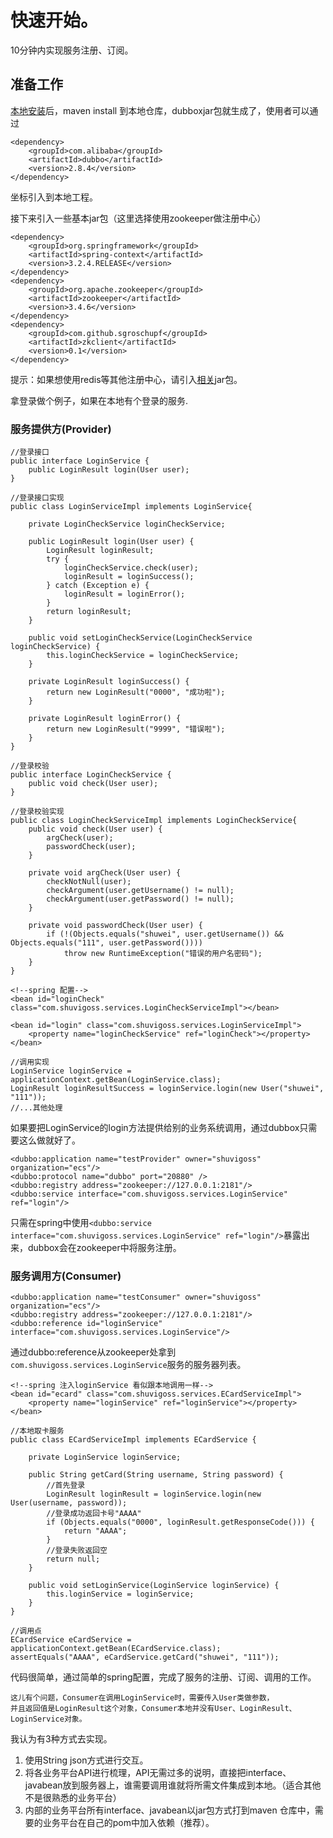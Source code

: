 # 快速开始。
10分钟内实现服务注册、订阅。

## 准备工作
[本地安装](http://dangdangdotcom.github.io/dubbox/demo.html)后，maven install 到本地仓库，dubboxjar包就生成了，使用者可以通过

    <dependency>
        <groupId>com.alibaba</groupId>
        <artifactId>dubbo</artifactId>
        <version>2.8.4</version>
    </dependency>

坐标引入到本地工程。

接下来引入一些基本jar包（这里选择使用zookeeper做注册中心）

    <dependency>
        <groupId>org.springframework</groupId>
        <artifactId>spring-context</artifactId>
        <version>3.2.4.RELEASE</version>
    </dependency>
    <dependency>
        <groupId>org.apache.zookeeper</groupId>
        <artifactId>zookeeper</artifactId>
        <version>3.4.6</version>
    </dependency>
    <dependency>
        <groupId>com.github.sgroschupf</groupId>
        <artifactId>zkclient</artifactId>
        <version>0.1</version>
    </dependency>

提示：如果想使用redis等其他注册中心，请引入[相关](http://dubbo.io/Dependencies-zh.htm)jar包。

拿登录做个例子，如果在本地有个登录的服务.
### 服务提供方(Provider)
    //登录接口
    public interface LoginService {
        public LoginResult login(User user);
    }

    //登录接口实现
    public class LoginServiceImpl implements LoginService{

        private LoginCheckService loginCheckService;

        public LoginResult login(User user) {
            LoginResult loginResult;
            try {
                loginCheckService.check(user);
                loginResult = loginSuccess();
            } catch (Exception e) {
                loginResult = loginError();
            }
            return loginResult;
        }

        public void setLoginCheckService(LoginCheckService loginCheckService) {
            this.loginCheckService = loginCheckService;
        }

        private LoginResult loginSuccess() {
            return new LoginResult("0000", "成功啦");
        }

        private LoginResult loginError() {
            return new LoginResult("9999", "错误啦");
        }
    }

    //登录校验
    public interface LoginCheckService {
        public void check(User user);
    }

    //登录校验实现
    public class LoginCheckServiceImpl implements LoginCheckService{
        public void check(User user) {
            argCheck(user);
            passwordCheck(user);
        }

        private void argCheck(User user) {
            checkNotNull(user);
            checkArgument(user.getUsername() != null);
            checkArgument(user.getPassword() != null);
        }

        private void passwordCheck(User user) {
            if (!(Objects.equals("shuwei", user.getUsername()) && Objects.equals("111", user.getPassword())))
                throw new RuntimeException("错误的用户名密码");
        }
    }

    <!--spring 配置-->
    <bean id="loginCheck" class="com.shuvigoss.services.LoginCheckServiceImpl"></bean>

    <bean id="login" class="com.shuvigoss.services.LoginServiceImpl">
        <property name="loginCheckService" ref="loginCheck"></property>
    </bean>

    //调用实现
    LoginService loginService = applicationContext.getBean(LoginService.class);
    LoginResult loginResultSuccess = loginService.login(new User("shuwei", "111"));
    //...其他处理

如果要把LoginService的login方法提供给别的业务系统调用，通过dubbox只需要这么做就好了。

    <dubbo:application name="testProvider" owner="shuvigoss" organization="ecs"/>
    <dubbo:protocol name="dubbo" port="20880" />
    <dubbo:registry address="zookeeper://127.0.0.1:2181"/>
    <dubbo:service interface="com.shuvigoss.services.LoginService" ref="login"/>

只需在spring中使用`<dubbo:service interface="com.shuvigoss.services.LoginService" ref="login"/>`暴露出来，dubbox会在zookeeper中将服务注册。

### 服务调用方(Consumer)
    <dubbo:application name="testConsumer" owner="shuvigoss" organization="ecs"/>
    <dubbo:registry address="zookeeper://127.0.0.1:2181"/>
    <dubbo:reference id="loginService" interface="com.shuvigoss.services.LoginService"/>

通过dubbo:reference从zookeeper处拿到`com.shuvigoss.services.LoginService`服务的服务器列表。

    <!--spring 注入loginService 看似跟本地调用一样-->
    <bean id="ecard" class="com.shuvigoss.services.ECardServiceImpl">
        <property name="loginService" ref="loginService"></property>
    </bean>

    //本地取卡服务
    public class ECardServiceImpl implements ECardService {

        private LoginService loginService;

        public String getCard(String username, String password) {
            //首先登录
            LoginResult loginResult = loginService.login(new User(username, password));
            //登录成功返回卡号"AAAA"
            if (Objects.equals("0000", loginResult.getResponseCode())) {
                return "AAAA";
            }
            //登录失败返回空
            return null;
        }

        public void setLoginService(LoginService loginService) {
            this.loginService = loginService;
        }
    }

    //调用点
    ECardService eCardService = applicationContext.getBean(ECardService.class);
    assertEquals("AAAA", eCardService.getCard("shuwei", "111"));

    
代码很简单，通过简单的spring配置，完成了服务的注册、订阅、调用的工作。

    这儿有个问题，Consumer在调用LoginService时，需要传入User类做参数，  
    并且返回值是LoginResult这个对象，Consumer本地并没有User、LoginResult、LoginService对象。  

我认为有3种方式去实现。

1. 使用String json方式进行交互。
2. 将各业务平台API进行梳理，API无需过多的说明，直接把interface、javabean放到服务器上，谁需要调用谁就将所需文件集成到本地。（适合其他不是很熟悉的业务平台）
3. 内部的业务平台所有interface、javabean以jar包方式打到maven 仓库中，需要的业务平台在自己的pom中加入依赖（推荐）。

